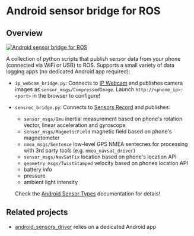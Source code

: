 # Android sensor bridge for ROS

## Overview

[![Android sensor bridge for ROS ](http://img.youtube.com/vi/K4_FIi-hl-w/0.jpg)](http://www.youtube.com/watch?v=K4_FIi-hl-w)

A collection of python scripts that publish sensor data from your phone (connected via WiFi or USB) to ROS. Supports a small variety of data logging apps (no dedicated Android app required):

* `ip_webcam_bridge.py`: Connects to [IP Webcam](https://play.google.com/store/apps/details?id=com.pas.webcam) and publishes camera images as `sensor_msgs/CompressedImage`. Launch `http://<phone_ip>:<port>` in the browser to configure!

* `sensrec_bridge.py`: Connects to [Sensors Record](https://play.google.com/store/apps/details?id=pl.mrwojtek.sensrec.app) and publishes:
    - `sensor_msgs/Imu` inertial measurement based on phone's rotation vector, linear acceleration and gyroscope
    - `sensor_msgs/MagneticField` magnetic field based on phone's magnetometer
    - `nmea_msgs/Sentence` low-level GPS NMEA sentecnes for processing with 3rd party tools (e.g. `nmea_navsat_driver`)
    - `sensor_msgs/NavSatFix` location based on phone's location API
    - `geometry_msgs/TwistStamped` velocity based on phones location API
    - battery info
    - pressure
    - ambient light intensity
    
    Check the [Android Sensor Types](https://source.android.com/devices/sensors/sensor-types) documentation for detais!

## Related projects

* [android_sensors_driver](https://github.com/ros-android/android_sensors_driver) relies on a dedicated Android app
